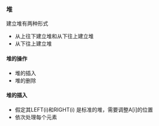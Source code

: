 ### 堆
建立堆有两种形式
* 从上往下建立堆和从下往上建立堆
* 从下往上建立堆
#### 堆的操作
* 堆的插入
* 堆的删除

#### 堆的插入
* 假定其LEFT(i)和RIGHT(i) 是标准的堆，需要调整A[i]的位置
* 依次处理每个元素